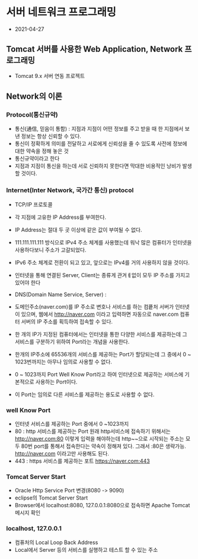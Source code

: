 # 서버 네트워크 프로그래밍
* 2021-04-27

## Tomcat 서버를 사용한 Web Application, Network 프로그래밍

* Tomcat 9.x 서버 연동 프로젝트

## Network의 이론
### Protocol(통신규약)
* 통신(通信, 믿음이 통함)
	 : 지점과 지점이 어떤 정보를 주고 받을 때 한 지점에서 보낸 정보는 항상 신뢰할 수 있다.
* 통신이 정확하게 의미를 전달하고 서로에게 신뢰성을 줄 수 있도록
	사전에 정보에 대한 약속을 정해 놓은 것
* 통신규약이라고 한다
* 지점과 지점이 통신을 하는데 서로 신뢰하지 못한다면 막대한
	비용적인 낭비가 발생할 것이다.

### Internet(Inter Network, 국가간 통신) protocol
* TCP/IP 프로토콜
* 각 지점에 고유한 IP Address를 부여한다.
* IP Address는 절대 두 곳 이상에 같은 값이 부여될 수 없다.
* 111.111.111.111 방식으로 IPv4 주소 체계를 사용했는데 워낙 많은 컴퓨터가 인터넷을 사용하다보니
	주소가 고갈되었다.
* IPv6 주소 체계로 전환이 되고 있고, 앞으로는 IPv4를 거의 사용하지 않을 것이다.
* 인터넷을 통해 연결된 Server, Client는 종류게 관겨ㅖ없이 모두 IP 주소를 가지고 있어야 한다

* DNS(Domain Name Service, Server) : 
* 도메인주소(naver.com)를 IP 주소로 변호나 서비스를 하는 컴픁처 서버가 인터넷이 있으며,
	웹에서 http://naver.com 이라고 입력하면 자동으로 naver.com 컴퓨터 서버의 IP 주소를 획득하여 접속할 수 있다.

* 한 개의 IP가 지정된 컴퓨터에서는 인터넷을 통한 다양한 서비스를 제공하는데 그 서비스를 구분하기 위하여
	 Port라는 개념을 사용한다.

* 한개의 IP주소에 65536개의 서비스를 제공하는 Port가 할당되는데 그 중에서 0 ~ 1023번까지는 
	아무나 임의로 사용할 수 없다.
* 0 ~ 1023까지 Port Well Know Port라고 하여 인터넷으로 제공하는 서비스에 기본적으로 사용하는 Port이다.
* 이 Port는 임의로 다른 서비스를 제공하는 용도로 사용할 수 없다. 




### well Know Port
* 인터넷 서비스를 제공하는 Port 중에서 0 ~1023까지
* 80 : http 서비스를 제공하는 Port
	원래 http서비스에 접속하기 위해서는 http://naver.com:80 이렇게 입력을 해야하는데
	http~~으로 시작되는 주소는 모두 80번 port를 통해서 접속한다는 약속이 정해져 있다.
	그래서 :80은 생략가능. http://naver.com 이라고만 사용해도 된다.
*  443 : https 서비스를 제공하는 포트
https://naver.com:443



### Tomcat Server Start
* Oracle Http Service Port 변경(8080 -> 9090)
* eclipse의 Tomcat Server Start
* Browser에서 localhost:8080, 127.0.0.1:8080으로 접속하면 Apache Tomcat 메시지 확인

###  localhost, 127.0.0.1
* 컴퓨처의 Local Loop Back Address
* Local에서 Server 등의 서비스를 실행하고 테스트 할 수 있는 주소 



























